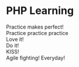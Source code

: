 # PHP Learning  
Practice makes perfect!  
Practice practice practice  
Love it!  
Do it!   
KISS!  
Agile fighting!
Everyday!

